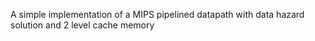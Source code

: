 A simple implementation of a MIPS pipelined datapath with data hazard solution and 2 level cache memory
